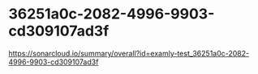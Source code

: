 # 36251a0c-2082-4996-9903-cd309107ad3f
https://sonarcloud.io/summary/overall?id=examly-test_36251a0c-2082-4996-9903-cd309107ad3f
